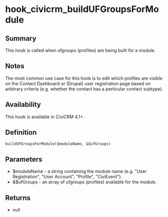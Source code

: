 # hook_civicrm_buildUFGroupsForModule

## Summary

This hook is called when ufgroups (profiles) are being built for a
module.

## Notes

The most common use case for this hook is to edit which profiles are
visible on the Contact Dashboard or (Drupal) user registration page
based on arbitrary criteria (e.g. whether the contact has a particular
contact subtype).

## Availability

This hook is available in CiviCRM 4.1+.

## Definition

    buildUFGroupsForModule($moduleName, &$ufGroups)

## Parameters

-   $moduleName - a string containing the module name (e.g. "User
    Registration", "User Account", "Profile", "CiviEvent").
-   &$ufGroups - an array of ufgroups (profiles) available for the
    module.

## Returns

-   null